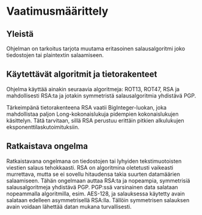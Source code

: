 # Vaatimusmäärittely

## Yleistä
Ohjelman on tarkoitus tarjota muutama eritasoinen salausalgoritmi joko tiedostojen tai plaintextin salaamiseen.

## Käytettävät algoritmit ja tietorakenteet
Ohjelma käyttää ainakin seuraavia algoritmeja: ROT13, ROT47, RSA ja mahdollisesti RSA:ta ja jotakin symmetristä salausalgoritmia yhdistävä PGP.

Tärkeimpänä tietorakenteena RSA vaatii BigInteger-luokan, joka mahdollistaa paljon Long-kokonaislukuja pidempien kokonaislukujen käsittelyn. Tätä tarvitaan, sillä RSA perustuu erittäin pitkien alkulukujen eksponenttilaskutoimituksiin.

## Ratkaistava ongelma
Ratkaistavana ongelmana on tiedostojen tai lyhyiden tekstimuotoisten viestien salaus tehokkaasti. RSA on algoritmina oletetusti vaikeasti murrettava, mutta se ei sovellu hitaudensa takia suurten datamäärien salaamiseen. Tähän ongelmaan auttaa RSA:ta ja nopeampia, symmetrisiä salausalgoritmeja yhdistävä PGP. PGP:ssä varsinainen data salataan nopeammalla algoritmilla, esim. AES-128, ja salauksessa käytetty avain salataan edelleen asymmetrisellä RSA:lla. Tällöin symmetrisen salauksen avain voidaan lähettää datan mukana turvallisesti.
